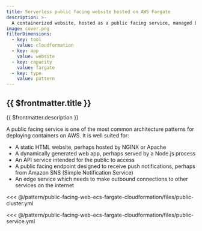 ```yaml
---
title: Serverless public facing website hosted on AWS Fargate
description: >-
  A containerized website, hosted as a public facing service, managed by EC2, hosted on serverless AWS Fargate capacity
image: cover.png
filterDimensions:
  - key: tool
    value: cloudformation
  - key: app
    value: website
  - key: capacity
    value: fargate
  - key: type
    value: pattern
---
```

## {{ $frontmatter.title }}

{{ $frontmatter.description }}

  <diagram filename='diagram.svg'></diagram>

  A public facing service is one of the most common architecture patterns for deploying containers on AWS. It is well suited for:

  - A static HTML website, perhaps hosted by NGINX or Apache
  - A dynamically generated web app, perhaps served by a Node.js process
  - An API service intended for the public to access
  - A public facing endpoint designed to receive push notifications, perhaps from Amazon SNS (Simple Notification Service)
  - An edge service which needs to make outbound connections to other services on the internet

<<< @/pattern/public-facing-web-ecs-fargate-cloudformation/files/public-cluster.yml

<<< @/pattern/public-facing-web-ecs-fargate-cloudformation/files/public-service.yml
